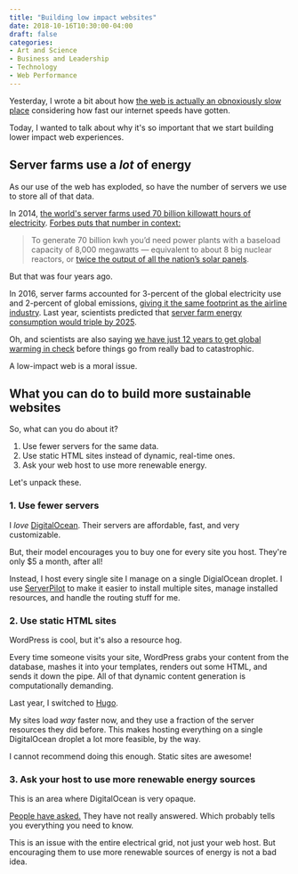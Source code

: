 ```yaml
---
title: "Building low impact websites"
date: 2018-10-16T10:30:00-04:00
draft: false
categories:
- Art and Science
- Business and Leadership
- Technology
- Web Performance
---
```


Yesterday, I wrote a bit about how [the web is actually an obnoxiously slow place](/the-web-is-actually-really-slow/) considering how fast our internet speeds have gotten.

Today, I wanted to talk about why it's so important that we start building lower impact web experiences.

## Server farms use a *lot* of energy

As our use of the web has exploded, so have the number of servers we use to store all of that data.

In 2014, [the world's server farms used 70 billion killowatt hours of electricity](https://www.datacenterknowledge.com/archives/2016/06/27/heres-how-much-energy-all-us-data-centers-consume). [Forbes puts that number in context:](https://www.forbes.com/sites/christopherhelman/2016/06/28/how-much-electricity-does-it-take-to-run-the-internet/)

> To generate 70 billion kwh you’d need power plants with a baseload capacity of 8,000 megawatts — equivalent to about 8 big nuclear reactors, or [twice the output of all the nation’s solar panels](https://www.eia.gov/electricity/monthly/epm_table_grapher.cfm?t=epmt_1_01_a).

But that was four years ago.

In 2016, server farms accounted for 3-percent of the global electricity use and 2-percent of global emissions, [giving it the same footprint as the airline industry](https://www.independent.co.uk/environment/global-warming-data-centres-to-consume-three-times-as-much-energy-in-next-decade-experts-warn-a6830086.html). Last year, scientists predicted that [server farm energy consumption would triple by 2025](https://www.theguardian.com/environment/2017/dec/11/tsunami-of-data-could-consume-fifth-global-electricity-by-2025).

Oh, and scientists are also saying [we have just 12 years to get global warming in check](https://www.theguardian.com/environment/2018/oct/08/global-warming-must-not-exceed-15c-warns-landmark-un-report) before things go from really bad to catastrophic.

A low-impact web is a moral issue.

## What you can do to build more sustainable websites

So, what can you do about it?

1. Use fewer servers for the same data.
2. Use static HTML sites instead of dynamic, real-time ones.
3. Ask your web host to use more renewable energy.

Let's unpack these.

### 1. Use fewer servers

I *love* [DigitalOcean](https://www.digitalocean.com/). Their servers are affordable, fast, and very customizable.

But, their model encourages you to buy one for every site you host. They're only $5 a month, after all!

Instead, I host every single site I manage on a single DigialOcean droplet. I use [ServerPilot](https://serverpilot.io/) to make it easier to install multiple sites, manage installed resources, and handle the routing stuff for me.

### 2. Use static HTML sites

WordPress is cool, but it's also a resource hog.

Every time someone visits your site, WordPress grabs your content from the database, mashes it into your templates, renders out some HTML, and sends it down the pipe. All of that dynamic content generation is computationally demanding.

Last year, I switched to [Hugo](/static-websites/).

My sites load *way* faster now, and they use a fraction of the server resources they did before. This makes hosting everything on a single DigitalOcean droplet a lot more feasible, by the way.

I cannot recommend doing this enough. Static sites are awesome!

### 3. Ask your host to use more renewable energy sources

This is an area where DigitalOcean is very opaque.

[People have asked.](https://www.digitalocean.com/community/questions/are-droplets-powered-with-green-energy) They have not really answered. Which probably tells you everything you need to know.

This is an issue with the entire electrical grid, not just your web host. But encouraging them to use more renewable sources of energy is not a bad idea.